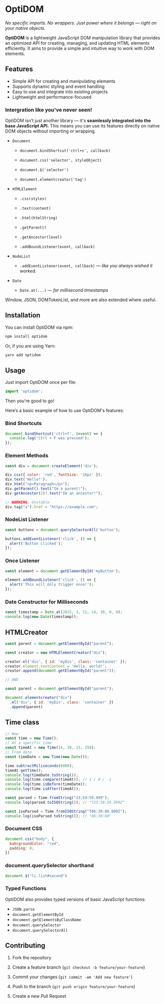 # OptiDOM

*No specific imports. No wrappers. Just power where it belongs — right on your native objects.*

**OptiDOM** is a lightweight JavaScript DOM manipulation library that provides an optimized API for creating, managing, and updating HTML elements efficiently. It aims to provide a simple and intuitive way to work with DOM elements.

## Features
- Simple API for creating and manipulating elements
- Supports dynamic styling and event handling
- Easy to use and integrate into existing projects
- Lightweight and performance-focused

### Intergration like you've never seen!
OptiDOM isn’t just another library — it's **seamlessly integrated into the base JavaScript API.** This means you can use its features directly on native DOM objects without importing or wrapping.
  
- `Document`

  - `document.bindShortcut('ctrl+s', callback)`

  - `document.css('selector', styleObject)`

  - `document.$('selector')`

  - `document.elementcreator('tag')`

- `HTMLElement`

  - `.css(styles)`

  - `.text(content)`

  - `.html(htmlString)`

  - `.getParent()`

  - `.getAncestor(level)`

  - `.addBoundListener(event, callback)`

- `NodeList`

  - `.addEventListener(event, callback)` — *like you always wished it worked.*

- `Date`

  - `Date.at(...)` — *for millisecond timestamps*

Window, JSON, DOMTokenList, and more are also extended where useful.

## Installation

You can install OptiDOM via npm:

```bash
npm install optidom
```
Or, if you are using Yarn:

```bash
yarn add optidom
```
## Usage

Just import OptiDOM once per file:

```js
import 'optidom';
```
Then you're good to go!

Here’s a basic example of how to use OptiDOM's features:

### Bind Shortcuts
```js
document.bindShortcut('ctrl+f', (event) => {
  console.log('Ctrl + F was pressed');
});
```

### Element Methods
```js
const div = document.createElement('div');

div.css({ color: 'red', fontSize: '16px' });
div.text('Hello!');
div.html("<p>Paragraph</p>");
div.getParent().text("Im a parent!");
div.getAncestor(2)?.text("Im an ancestor!");

// WARNING: Unstable
div.tag("a").href = "https://example.com";

```

### NodeList Listener
```js
const buttons = document.querySelectorAll('button');

buttons.addEventListener('click', () => {
  alert('Button clicked');
});
```

### Once Listener
```js
const element = document.getElementById('myButton');

element.addBoundListener('click', () => {
  alert('This will only trigger once!');
});
```

### Date Constructor for Milliseconds
```js
const timestamp = Date.at(2025, 3, 11, 14, 30, 0, 0);
console.log(new Date(timestamp));
```

## HTMLCreator

```js
const parent = document.getElementById("parent");

const creator = new HTMLElementCreator("div");

creator.el('div', { id: 'myDiv', class: 'container' });
creator.element.textContent = 'Hello, world!';
creator.append(document.getElementById("parent"));

// AND

const parent = document.getElementById("parent");

document.elementcreator("div")
  .el('div', { id: 'myDiv', class: 'container' })
  .append(parent)
```

## Time class
```js
// Now
const time = new Time();
// At a specific time
const timeAt = new Time(14, 30, 15, 250);
// From date
const timeDate = new Time(new Date());

time.subtractMiliseconds(6000);
timeAt.getTime();
console.log(timeDate.toString());
console.log(time.compare(timeAt)); // 1 / 0 / -1
console.log(time.isBefore(timeDate));
console.log(time.isAfter(timeAt));

const parsed = Time.fromString("23:59:59.999");
console.log(parsed.toISOString()); // "T23:59:59.999Z"

const isoParsed = Time.fromISOString("T06:30:00.000Z");
console.log(isoParsed.toString()); // "06:30:00"

```

### Document CSS
```js
document.css("body", {
  bakcgroundColor: "red",
  padding: 0;
})
```

### document.querySelector shorthand
```js
document.$("li.list#second")
```

### Typed Functions

OptiDOM also provides typed versions of basic JavaScript functions:
 - `JSON.parse`
 - `document.getElementById`
 - `document.getElementsByClassName`
 - `document.querySelector`
 - `document.querySelectorAll`


## Contributing

1. Fork the repository

2. Create a feature branch (`git checkout -b feature/your-feature`)

3. Commit your changes (`git commit -am 'Add new feature'`)

4. Push to the branch (`git push origin feature/your-feature`)

5. Create a new Pull Request